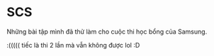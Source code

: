 # SCS

Những bài tập mình đã thử làm cho cuộc thi học bổng của Samsung.

:((((( tiếc là thi 2 lần mà vẫn không được lol :D
